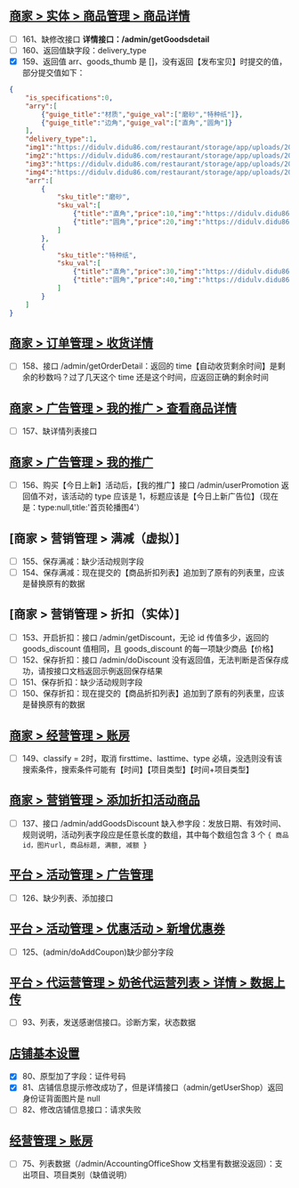 ## [商家 > 实体 > 商品管理 > 商品详情](https://org.modao.cc/app/f53ba559e3259d4547de92dc90a73c2a#screen=s951C9E256A1566803194801)
- [ ] 161、缺修改接口
**详情接口：/admin/getGoodsdetail**
- [ ] 160、返回值缺字段：delivery_type
- [x] 159、返回值 arr、goods_thumb 是 []，没有返回【发布宝贝】时提交的值，部分提交值如下：
```json
{
    "is_specifications":0,
    "arry":[
        {"guige_title":"材质","guige_val":["磨砂","特种纸"]},
        {"guige_title":"边角","guige_val":["直角","圆角"]}
    ],
    "delivery_type":1,
    "img1":"https://didulv.didu86.com/restaurant/storage/app/uploads/2020-01-09/4e899635f70563b04c69d419dda33f65.png",
    "img2":"https://didulv.didu86.com/restaurant/storage/app/uploads/2020-01-09/f66d33019d49bef1cfdf31df72036400.png",
    "img3":"https://didulv.didu86.com/restaurant/storage/app/uploads/2020-01-09/8e234c9679649e15319545e85e844501.png",
    "img4":"https://didulv.didu86.com/restaurant/storage/app/uploads/2020-01-09/70c243e9c0ae4b103615711185c14577.png",
    "arr":[
        {
            "sku_title":"磨砂",
            "sku_val":[
                {"title":"直角","price":10,"img":"https://didulv.didu86.com/restaurant/storage/app/uploads/2020-01-09/650d3f8a2e8a7c8dbf0fbb27fe1f4fb8.png"},
                {"title":"圆角","price":20,"img":"https://didulv.didu86.com/restaurant/storage/app/uploads/2020-01-09/cecee95885542f0b804cc1aecb051a1c.png"}
            ]
        },
        {
            "sku_title":"特种纸",
            "sku_val":[
                {"title":"直角","price":30,"img":"https://didulv.didu86.com/restaurant/storage/app/uploads/2020-01-09/a1b28b3fca399a562b39432434356fc8.jpg"},
                {"title":"圆角","price":40,"img":"https://didulv.didu86.com/restaurant/storage/app/uploads/2020-01-09/4e38c49d3f097404bca8c39c44cfc9bd.jpg"}
            ]
        }
    ]
}
```

## [商家 > 订单管理 > 收货详情](https://next.modao.cc/app/f53ba559e3259d4547de92dc90a73c2a#screen=sB35DA790031561692335645)
- [ ] 158、接口 /admin/getOrderDetail：返回的 time【自动收货剩余时间】是剩余的秒数吗？过了几天这个 time 还是这个时间，应返回正确的剩余时间

## [商家 > 广告管理 > 我的推广 > 查看商品详情](https://next.modao.cc/app/f53ba559e3259d4547de92dc90a73c2a#screen=sk42m88eodbch5z)
- [ ] 157、缺详情列表接口

## [商家 > 广告管理 > 我的推广](https://next.modao.cc/app/f53ba559e3259d4547de92dc90a73c2a#screen=sk42m88eojwzd7a)
- [ ] 156、购买【今日上新】活动后，【我的推广】接口 /admin/userPromotion 返回值不对，该活动的 type 应该是 1，标题应该是【今日上新广告位】（现在是：type:null,title:'首页轮播图4'）

## [商家 > 营销管理 > 满减（虚拟）]
- [ ] 155、保存满减：缺少活动规则字段
- [ ] 154、保存满减：现在提交的【商品折扣列表】追加到了原有的列表里，应该是替换原有的数据

## [商家 > 营销管理 > 折扣（实体）]
- [ ] 153、开启折扣：接口 /admin/getDiscount，无论 id 传值多少，返回的 goods_discount 值相同，且 goods_discount 的每一项缺少商品【价格】
- [ ] 152、保存折扣：接口 /admin/doDiscount 没有返回值，无法判断是否保存成功，请按接口文档返回示例返回保存结果
- [ ] 151、保存折扣：缺少活动规则字段
- [ ] 150、保存折扣：现在提交的【商品折扣列表】追加到了原有的列表里，应该是替换原有的数据
  
## [商家 > 经营管理 > 账房](https://next.modao.cc/app/f53ba559e3259d4547de92dc90a73c2a#screen=s018582c270b4dd10143999)
- [ ] 149、classify = 2时，取消 firsttime、lasttime、type 必填，没选则没有该搜索条件，搜索条件可能有【时间】【项目类型】【时间+项目类型】

## [商家 > 营销管理 > 添加折扣活动商品](https://next.modao.cc/app/f53ba559e3259d4547de92dc90a73c2a#screen=s845ceeeefbd9a29d8b7b57) 
- [ ] 137、接口 /admin/addGoodsDiscount 缺入参字段：发放日期、有效时间、规则说明，活动列表字段应是任意长度的数组，其中每个数组包含 3 个  `{ 商品id，图片url, 商品标题, 满额, 减额 }`

## [平台 > 活动管理 > 广告管理](https://org.modao.cc/app/ffe5qm4lpnjzt58zb70pz6he6mhlr#screen=sf02b6359ee56dd6f3eba03)
- [ ] 126、缺少列表、添加接口
## [平台 > 活动管理 > 优惠活动 > 新增优惠券](https://org.modao.cc/app/ffe5qm4lpnjzt58zb70pz6he6mhlr#screen=s6638a179c9e13290ae77e1)
- [ ] 125、(admin/doAddCoupon)缺少部分字段

## [平台 > 代运营管理 > 奶爸代运营列表 > 详情 > 数据上传](https://org.modao.cc/app/ffe5qm4lpnjzt58zb70pz6he6mhlr#screen=s0F066C93361567498797766)
- [ ] 93、列表，发送感谢信接口。诊断方案，状态数据

## [店铺基本设置](https://next.modao.cc/app/f53ba559e3259d4547de92dc90a73c2a#screen=s1355F737C41561689967257)
- [x] 80、原型加了字段：证件号码
- [x] 81、店铺信息提示修改成功了，但是详情接口（admin/getUserShop）返回身份证背面图片是 null
- [ ] 82、修改店铺信息接口：请求失败

## [经营管理 > 账房](https://next.modao.cc/app/f53ba559e3259d4547de92dc90a73c2a#screen=s018582c270b4dd10143999)
- [ ] 75、列表数据（/admin/AccountingOfficeShow 文档里有数据没返回）：支出项目、项目类别（缺值说明）

